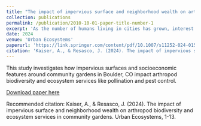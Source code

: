 ```yaml
---
title: "The impact of impervious surface and neighborhood wealth on arthropod biodiversity and ecosystem services in community gardens"
collection: publications
permalink: /publication/2010-10-01-paper-title-number-1
excerpt: 'As the number of humans living in cities has grown, interest in the value of community gardens to provide agricultural products has increased...'
date: 2024
venue: 'Urban Ecosystems'
paperurl: 'https://link.springer.com/content/pdf/10.1007/s11252-024-01560-y.pdf'
citation: 'Kaiser, A., & Resasco, J. (2024). The impact of impervious surface and neighborhood wealth on arthropod biodiversity and ecosystem services in community gardens. Urban Ecosystems, 1-13.'
---
```

This study investigates how impervious surfaces and socioeconomic features around community gardens in Boulder, CO impact arthropod biodiversity and ecosystem services like pollination and pest control.

[Download paper here](https://link.springer.com/content/pdf/10.1007/s11252-024-01560-y.pdf)

Recommended citation: Kaiser, A., & Resasco, J. (2024). The impact of impervious surface and neighborhood wealth on arthropod biodiversity and ecosystem services in community gardens. Urban Ecosystems, 1-13.
